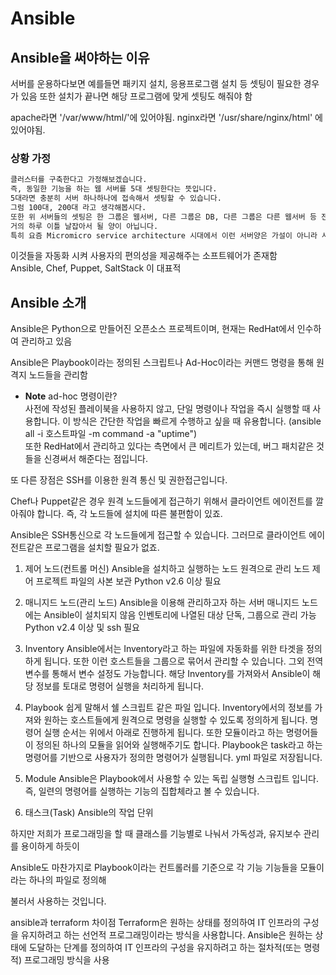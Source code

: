 # Ansible

## Ansible을 써야하는 이유
서버를 운용하다보면 예를들면 패키지 설치, 응용프로그램 설치 등 셋팅이 필요한 경우가 있음
또한 설치가 끝나면 해당 프로그램에 맞게 셋팅도 해줘야 함

apache라면 '/var/www/html/'에 있어야됨.
nginx라면 '/usr/share/nginx/html' 에 있어야됨.

 

### 상황 가정
 ```bash
클러스터를 구축한다고 가정해보겠습니다.
즉, 동일한 기능을 하는 웹 서버를 5대 셋팅한다는 뜻입니다.
5대라면 충분히 서버 하나하나에 접속해서 셋팅할 수 있습니다.
그럼 100대, 200대 라고 생각해봅시다.
또한 위 서버들의 셋팅은 한 그룹은 웹서버, 다른 그룹은 DB, 다른 그룹은 다른 웹서버 등 전부 다 다릅니다.
거의 하루 이틀 날잡아서 될 양이 아닙니다.
특히 요즘 Micromicro service architecture 시대에서 이런 서버양은 가설이 아니라 사실입니다.
 ```
이것들을 자동화 시켜 사용자의 편의성을 제공해주는 소프트웨어가 존재함<br/>
Ansible, Chef, Puppet, SaltStack 이 대표적



## Ansible 소개
Ansible은 Python으로 만들어진 오픈소스 프로젝트이며, 현재는 RedHat에서 인수하여 관리하고 있음<br/>

Ansible은 Playbook이라는 정의된 스크립트나 Ad-Hoc이라는 커맨드 명령을 통해 원격지 노드들을 관리함<br/>
- **Note** ad-hoc 명령이란?<br/>
  사전에 작성된 플레이북을 사용하지 않고, 단일 명령이나 작업을 즉시 실행할 때 사용합니다. 이 방식은 간단한 작업을 빠르게 수행하고 싶을 때 유용합니다. (ansible all -i 호스트파일 -m command -a "uptime")<br/>
또한 RedHat에서 관리하고 있다는 측면에서 큰 메리트가 있는데, 버그 패치같은 것들을 신경써서 해준다는 점입니다.

 
또 다른 장점은 SSH를 이용한 원격 통신 및 권한접근입니다.

Chef나 Puppet같은 경우 원격 노드들에게 접근하기 위해서 클라이언트 에이전트를 깔아줘야 합니다.
즉, 각 노드들에 설치에 따른 불편함이 있죠.

Ansible은 SSH통신으로 각 노드들에게 접근할 수 있습니다.
그러므로 클라이언트 에이전트같은 프로그램을 설치할 필요가 없죠.

1. 제어 노드(컨트롤 머신)
Ansible을 설치하고 실행하는 노드
원격으로 관리 노드 제어
프로젝트 파일의 사본 보관
Python v2.6 이상 필요

2. 매니지드 노드(관리 노드)
Ansible을 이용해 관리하고자 하는 서버
매니지드 노드에는 Ansible이 설치되지 않음
인벤토리에 나열된 대상
단독, 그룹으로 관리 가능
Python v2.4 이상 및 ssh 필요
 
4. Inventory
Ansible에서는 Inventory라고 하는 파일에 자동화를 위한 타겟을 정의하게 됩니다.
또한 이런 호스트들을 그룹으로 묶어서 관리할 수 있습니다.
그외 전역변수를 통해서 변수 설정도 가능합니다.
해당 Inventory를 가져와서 Ansible이 해당 정보를 토대로 명령어 실행을 처리하게 됩니다.

5.  Playbook
쉽게 말해서 쉘 스크립트 같은 파일 입니다.
Inventory에서의 정보를 가져와 원하는 호스트들에게 원격으로 명령을 실행할 수 있도록 정의하게 됩니다.
명령어 실행 순서는 위에서 아래로 진행하게 됩니다.
또한 모듈이라고 하는 명령어들이 정의된 하나의 모듈을 읽어와 실행해주기도 합니다.
Playbook은 task라고 하는 명령어를 기반으로 사용자가 정의한 명령어가 실행됩니다.
yml 파일로 저장됩니다.

6. Module
Ansible은 Playbook에서 사용할 수 있는 독립 실행형 스크립트 입니다.
즉, 일련의 명령어를 실행하는 기능의 집합체라고 볼 수 있습니다.

7. 태스크(Task)
Ansible의 작업 단위
 

하지만 저희가 프로그래밍을 할 때 클래스를 기능별로 나눠서 가독성과, 유지보수 관리를 용이하게 하듯이

 

Ansible도 마찬가지로 Playbook이라는 컨트롤러를 기준으로 각 기능 기능들을 모듈이라는 하나의 파일로 정의해

 

불러서 사용하는 것입니다.





ansible과 terraform 차이점
Terraform은 원하는 상태를 정의하여 IT 인프라의 구성을 유지하려고 하는 선언적 프로그래밍이라는 방식을 사용합니다. Ansible은 원하는 상태에 도달하는 단계를 정의하여 IT 인프라의 구성을 유지하려고 하는 절차적(또는 명령적) 프로그래밍 방식을 사용
